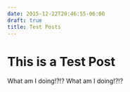 ```yaml
---
date: 2015-12-22T20:46:55-06:00
draft: true
title: Test Posts
---
```


# This is a Test Post

What am I doing!?!?  What am I doing!?!?
